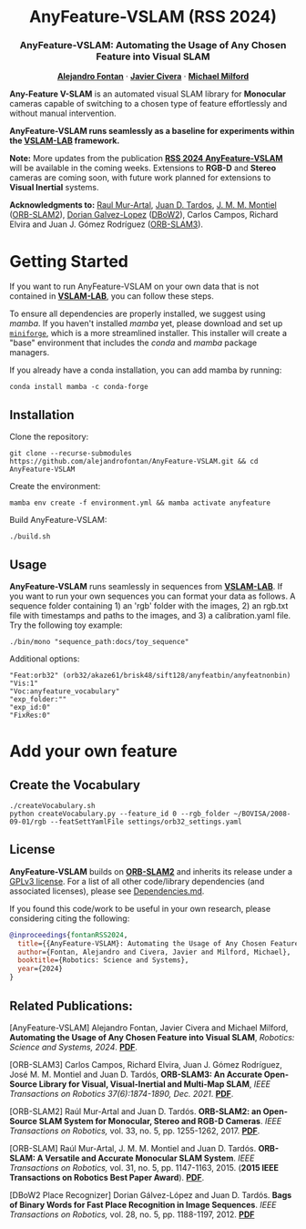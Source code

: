 [comment]: <> (# AnyFeature-VSLAM)

<!-- PROJECT LOGO -->

<p align="center">
  <h1 align="center"> AnyFeature-VSLAM  (RSS 2024)
  <h3 align="center"> AnyFeature-VSLAM: Automating the Usage of Any Chosen Feature into Visual SLAM</h3>  
  </h1>
  <p align="center">
    <a href="https://scholar.google.com/citations?user=SDtnGogAAAAJ&hl=en&oi=a"><strong>Alejandro Fontan</strong></a>
    ·
    <a href="https://scholar.google.com/citations?user=j_sMzokAAAAJ&hl=en&oi=a"><strong>Javier Civera</strong></a>
    ·
    <a href="https://scholar.google.com/citations?user=TDSmCKgAAAAJ&hl=en&oi=ao"><strong>Michael Milford</strong></a>
  </p>

**Any-Feature V-SLAM** is an automated visual SLAM library for **Monocular** cameras capable of switching to a chosen type of feature effortlessly and without manual intervention. 

**AnyFeature-VSLAM runs seamlessly as a baseline for experiments within the  [VSLAM-LAB](https://github.com/alejandrofontan/VSLAM-LAB) framework.** 

**Note:** More updates from the publication [**RSS 2024 AnyFeature-VSLAM**](https://roboticsconference.org/program/papers/84/) will be available in the coming weeks. Extensions to **RGB-D** and **Stereo** cameras are coming soon, with future work planned for extensions to **Visual Inertial** systems.

**Acknowledgments to:** [Raul Mur-Artal](http://webdiis.unizar.es/~raulmur/), [Juan D. Tardos](http://webdiis.unizar.es/~jdtardos/), [J. M. M. Montiel](http://webdiis.unizar.es/~josemari/) ([ORB-SLAM2](https://github.com/raulmur/ORB_SLAM2)), [Dorian Galvez-Lopez](http://doriangalvez.com/) ([DBoW2](https://github.com/dorian3d/DBoW2)), Carlos Campos, Richard Elvira and Juan J. Gómez Rodríguez ([ORB-SLAM3](https://github.com/UZ-SLAMLab/ORB_SLAM3)).


# Getting Started
If you want to run AnyFeature-VSLAM on your own data that is not contained in  [**VSLAM-LAB**](https://github.com/alejandrofontan/VSLAM-LAB), you can follow these steps.

To ensure all dependencies are properly installed, we suggest using *mamba*. If you haven't installed *mamba* yet, please download and set up [`miniforge`](https://github.com/conda-forge/miniforge), which is a more streamlined installer. This installer will create a "base" environment that includes the *conda* and *mamba* package managers.

If you already have a conda installation, you can add mamba by running:
```
conda install mamba -c conda-forge
```

## Installation
Clone the repository:
```
git clone --recurse-submodules https://github.com/alejandrofontan/AnyFeature-VSLAM.git && cd AnyFeature-VSLAM
```
Create the environment:
```
mamba env create -f environment.yml && mamba activate anyfeature
```
Build AnyFeature-VSLAM:
```
./build.sh
```

## Usage

**AnyFeature-VSLAM** runs seamlessly in sequences from [**VSLAM-LAB**](https://github.com/alejandrofontan/VSLAM-LAB). If you want to run your own sequences you can format your data as follows. A sequence folder containing 1) an 'rgb' folder with the images, 2) an rgb.txt file with timestamps and paths to the images, and 3) a calibration.yaml file. Try the following toy example:
```
./bin/mono "sequence_path:docs/toy_sequence"
```
Additional options:
```
"Feat:orb32" (orb32/akaze61/brisk48/sift128/anyfeatbin/anyfeatnonbin)
"Vis:1"
"Voc:anyfeature_vocabulary"
"exp_folder:""
"exp_id:0"
"FixRes:0"
```

# Add your own feature

## Create the Vocabulary
```
./createVocabulary.sh
python createVocabulary.py --feature_id 0 --rgb_folder ~/BOVISA/2008-09-01/rgb --featSettYamlFile settings/orb32_settings.yaml
```

## License
**AnyFeature-VSLAM** builds on [**ORB-SLAM2**](https://github.com/raulmur/ORB_SLAM2) and inherits its release under a [GPLv3 license](https://github.com/alejandrofontan/AnyFeature-VSLAM/blob/main/docs/License-gpl.txt). For a list of all other code/library dependencies (and associated licenses), please see [Dependencies.md](https://github.com/alejandrofontan/AnyFeature-VSLAM/blob/main/docs/Dependencies.md).

If you found this code/work to be useful in your own research, please considering citing the following:
```bibtex
@inproceedings{fontanRSS2024,
  title={{AnyFeature-VSLAM}: Automating the Usage of Any Chosen Feature into Visual SLAM},
  author={Fontan, Alejandro and Civera, Javier and Milford, Michael},
  booktitle={Robotics: Science and Systems},
  year={2024}
}

```

## Related Publications:
[AnyFeature-VSLAM] Alejandro Fontan, Javier Civera and Michael Milford, **Automating the Usage of Any Chosen Feature into Visual SLAM**, *Robotics: Science and Systems, 2024*. **[PDF](https://roboticsconference.org/program/papers/84/)**.

[ORB-SLAM3] Carlos Campos, Richard Elvira, Juan J. Gómez Rodríguez, José M. M. Montiel and Juan D. Tardós, **ORB-SLAM3: An Accurate Open-Source Library for Visual, Visual-Inertial and Multi-Map SLAM**, *IEEE Transactions on Robotics 37(6):1874-1890, Dec. 2021*. **[PDF](https://arxiv.org/abs/2007.11898)**.

[ORB-SLAM2] Raúl Mur-Artal and Juan D. Tardós. **ORB-SLAM2: an Open-Source SLAM System for Monocular, Stereo and RGB-D Cameras**. *IEEE Transactions on Robotics,* vol. 33, no. 5, pp. 1255-1262, 2017. **[PDF](https://128.84.21.199/pdf/1610.06475.pdf)**.

[ORB-SLAM] Raúl Mur-Artal, J. M. M. Montiel and Juan D. Tardós. **ORB-SLAM: A Versatile and Accurate Monocular SLAM System**. *IEEE Transactions on Robotics,* vol. 31, no. 5, pp. 1147-1163, 2015. (**2015 IEEE Transactions on Robotics Best Paper Award**). **[PDF](http://webdiis.unizar.es/~raulmur/MurMontielTardosTRO15.pdf)**.

[DBoW2 Place Recognizer] Dorian Gálvez-López and Juan D. Tardós. **Bags of Binary Words for Fast Place Recognition in Image Sequences**. *IEEE Transactions on Robotics,* vol. 28, no. 5, pp.  1188-1197, 2012. **[PDF](http://doriangalvez.com/php/dl.php?dlp=GalvezTRO12.pdf)**
